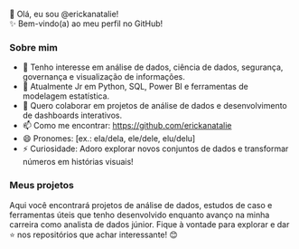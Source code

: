 👋 Olá, eu sou @erickanatalie!  
✨ Bem-vindo(a) ao meu perfil no GitHub!  


### Sobre mim  
- 👀 Tenho interesse em análise de dados, ciência de dados, segurança, governança e visualização de informações.  
- 🌱 Atualmente Jr em  Python, SQL, Power BI e ferramentas de modelagem estatística.  
- 💞️ Quero colaborar em projetos de análise de dados e desenvolvimento de dashboards interativos. 
- 📫 Como me encontrar: https://github.com/erickanatalie
- 😄 Pronomes: [ex.: ela/dela, ele/dele, elu/delu]
- ⚡ Curiosidade: Adoro explorar novos conjuntos de dados e transformar números em histórias visuais!  


### Meus projetos  
Aqui você encontrará projetos de análise de dados, estudos de caso e ferramentas úteis que tenho desenvolvido enquanto avanço na minha carreira como analista de dados júnior. Fique à vontade para explorar e dar ⭐ nos repositórios que achar interessante! 😊
